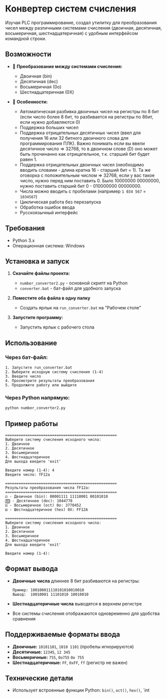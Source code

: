 # Конвертер систем счисления

Изучая PLC программирование, создал утилитку для преобразования чисел между различными системами счисления (двоичная, десятичная, восьмеричная, шестнадцатеричная) с удобным интерфейсом командной строки.

## Возможности

- 🔄 **Преобразование между системами счисления:**

  - Двоичная (bin)
  - Десятичная (dec)
  - Восьмеричная (0o)
  - Шестнадцатеричная (0X)

- 🎯 **Особенности:**
  - Автоматическая разбивка двоичных чисел на регистры по 8 бит (если число более 8 бит, то разбивается на регистры по 8бит, если нужно добавляются 0)
  - Поддержка больших чисел
  - Поддержка отрицательных десятичных чисел (ввел для получения 16 или 32 битного двоичного слова для программирования ПЛК). Важно понимать если вы ввели десятичное число => 32768, то в двоичном слове (D) оно может быть прочинанно как отрицательное, т.к. старший бит будет равен 1.
  - Поддержка отрицательных двоичных чисел (необходимо вводить словами - длина кратна 16 - старший бит = 1). Та же оговорка с положительным числом => 32768, если у вас такое число, нужно перед ним поставить 0. Было 10000000 00000000, нужно поставить старший бит 0 - 010000000 00000000. 
  - Числа можно вводить с пробелами (например `1 034 567` = `1034567`)
  - Циклическая работа без перезапуска
  - Обработка ошибок ввода
  - Русскоязычный интерфейс

## Требования

- Python 3.x
- Операционная система: Windows

## Установка и запуск

1. **Скачайте файлы проекта:**

   - `number_converter2.py` - основной скрипт на Python
   - `converter.bat` - бат-файл для удобного запуска

2. **Поместите оба файла в одну папку**

   - Создать ярлык на `run_converter.bat` на "Рабочем столе"

3. **Запустите программу:**
   - Запустить ярлык с рабочего стола

## Использование

### Через бат-файл:

```
1. Запустите run_converter.bat
2. Выберите исходную систему счисления (1-4)
3. Введите число
4. Просмотрите результаты преобразования
5. Продолжите работу или выйдите
```

### Через Python напрямую:

```bash
python number_converter2.py
```

## Пример работы

```
==================================================
Выберите систему счисления исходного числа:
1. Двоичное
2. Десятичное
3. Восьмеричное
4. Шестнадцатеричное
Для выхода введите 'exit'

Введите номер (1-4): 4
Введите число: fF12a

==================================================
Результаты преобразования числа fF12a:
==================================================
⚁ - Двоичное (bin): 00001111 11110001 00101010
🔟 - Десятичное (dec): 1044778
⚃ - Восьмеричное (oct) 0o: 3770452
⚅ - Шестнадцатеричное (hex) 0X: FF12A

==================================================
Выберите систему счисления исходного числа:
1. Двоичное
2. Десятичное
3. Восьмеричное
4. Шестнадцатеричное
Для выхода введите 'exit'

Введите номер (1-4):
```

## Формат вывода

- **Двоичные числа** длиннее 8 бит разбиваются на регистры:

  ```
  Пример: 100100011110101010010010
  Вывод:  10010001 11101010 10010010
  ```

- **Шестнадцатеричные числа** выводятся в верхнем регистре
- Все системы счисления отображаются одновременно для удобства сравнения

## Поддерживаемые форматы ввода

- **Двоичные:** `10101101`, `1010 1101` (пробелы игнорируются)
- **Десятичные:** `12345`, `12 345`
- **Восьмеричные:** `755`, `0o755` `0o 755`
- **Шестнадцатеричные:** `FF`, `0xFF`, `ff` (регистр не важен)

## Технические детали

- Использует встроенные функции Python: `bin()`, `oct()`, `hex()`, `int
